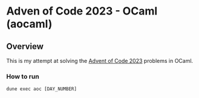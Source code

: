 # Adven of Code 2023 - OCaml (aocaml)

## Overview

This is my attempt at solving the [Advent of Code 2023](https://adventofcode.com/2023) problems in OCaml.

### How to run

```shell
dune exec aoc [DAY_NUMBER]
```
